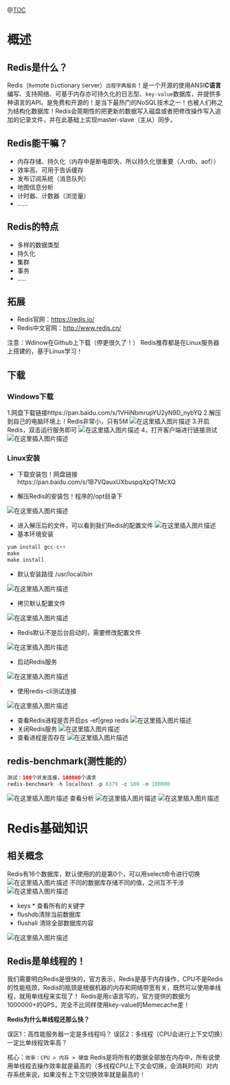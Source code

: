 @[TOC](Redis学习之旅--初始redis)
# 概述
## Redis是什么？
Redis（<code>Re</code>mote <code>Di</code>ctionary <code>S</code>erver）<code>远程字典服务</code>！是一个开源的使用ANSI**C语言**编写、支持网络、可基于内存亦可持久化的日志型、<code>key-value</code>数据库，并提供多种语言的API。是免费和开源的！是当下最热门的NoSQL技术之一！也被人们称之为结构化数据库！Redis会周期性的把更新的数据写入磁盘或者把修改操作写入追加的记录文件，并在此基础上实现master-slave（主从）同步。
## Redis能干嘛？
 - 内存存储、持久化（内存中是断电即失、所以持久化很重要（人rdb、aof））
 - 效率高、可用于告诉缓存
 - 发布订阅系统（消息队列）
 - 地图信息分析
 - 计时器、计数器（浏览量）
 - ......

## Redis的特点
 - 多样的数据类型
 - 持久化
 - 集群
 - 事务
 - .....
 
## 拓展
 - Redis官网：https://redis.io/  
 - Redis中文官网：http://www.redis.cn/

 注意：Wdinow在Github上下载（停更很久了！）
 Redis推荐都是在Linux服务器上搭建的，基于Linux学习！

## 下载
### Windows下载
1.网盘下载链接https://pan.baidu.com/s/1VHiNbmrupYU2yN9D_nybYQ
2.解压到自己的电脑环境上！Redis非常小，只有5M
![在这里插入图片描述](https://img-blog.csdnimg.cn/69c02766fade478691906401be881095.png?x-oss-process=image/watermark,type_d3F5LXplbmhlaQ,shadow_50,text_Q1NETiBA6LW1amM=,size_20,color_FFFFFF,t_70,g_se,x_16)
3.开启Redis，双击运行服务即可
![在这里插入图片描述](https://img-blog.csdnimg.cn/780c6398dd95466996332d5fd0e5480b.png?x-oss-process=image/watermark,type_d3F5LXplbmhlaQ,shadow_50,text_Q1NETiBA6LW1amM=,size_20,color_FFFFFF,t_70,g_se,x_16)
4，打开客户端进行链接测试
![在这里插入图片描述](https://img-blog.csdnimg.cn/b1b930be98b248e594680210b477da71.png?x-oss-process=image/watermark,type_d3F5LXplbmhlaQ,shadow_50,text_Q1NETiBA6LW1amM=,size_20,color_FFFFFF,t_70,g_se,x_16)
### Linux安装

 - 下载安装包！网盘链接https://pan.baidu.com/s/1B7VQauxUXbuspqXpQTMcXQ
   
 - 解压Redis的安装包！程序的/opt目录下

![在这里插入图片描述](https://img-blog.csdnimg.cn/297a332da951484ebb9f1173e472fac0.png)
 - 进入解压后的文件，可以看到我们Redis的配置文件
 ![在这里插入图片描述](https://img-blog.csdnimg.cn/8b2c4d36635d45b6bfff1d18585f8708.png?x-oss-process=image/watermark,type_d3F5LXplbmhlaQ,shadow_50,text_Q1NETiBA6LW1amM=,size_20,color_FFFFFF,t_70,g_se,x_16) 
- 基本环境安装
 

```java
yum install gcc-c++
make
make install
```

 - 默认安装路径 /usr/local/bin

![在这里插入图片描述](https://img-blog.csdnimg.cn/1673b8e1b70e4e44985dc06c49477631.png?x-oss-process=image/watermark,type_d3F5LXplbmhlaQ,shadow_50,text_Q1NETiBA6LW1amM=,size_20,color_FFFFFF,t_70,g_se,x_16)

 - 拷贝默认配置文件

![在这里插入图片描述](https://img-blog.csdnimg.cn/8b8ea34191764f599df6b2180f44ed2d.png?x-oss-process=image/watermark,type_d3F5LXplbmhlaQ,shadow_50,text_Q1NETiBA6LW1amM=,size_20,color_FFFFFF,t_70,g_se,x_16)

 - Redis默认不是后台启动的，需要修改配置文件

![在这里插入图片描述](https://img-blog.csdnimg.cn/90a537df77af4fe6a9b74143ed7e73ab.png?x-oss-process=image/watermark,type_d3F5LXplbmhlaQ,shadow_50,text_Q1NETiBA6LW1amM=,size_20,color_FFFFFF,t_70,g_se,x_16)

 - 启动Redis服务

![在这里插入图片描述](https://img-blog.csdnimg.cn/33ac1c590aca434e8b6a5eca86b79243.png)


 - 使用redis-cli测试连接

![在这里插入图片描述](https://img-blog.csdnimg.cn/67882c76076f4e06b9fe4e870cad6458.png?x-oss-process=image/watermark,type_d3F5LXplbmhlaQ,shadow_50,text_Q1NETiBA6LW1amM=,size_20,color_FFFFFF,t_70,g_se,x_16)

 - 查看Redis进程是否开启ps -ef|grep redis
![在这里插入图片描述](https://img-blog.csdnimg.cn/a334bcf27d02421ebc92f42e84566889.png)
 - 关闭Redis服务
 ![在这里插入图片描述](https://img-blog.csdnimg.cn/02a417ee72bb44388c0eed620b05ae69.png)
 - 查看进程是否存在
![在这里插入图片描述](https://img-blog.csdnimg.cn/4f13bc8b46de46dc8c83f705c86d34f0.png)
## redis-benchmark(测性能的）

```java
测试：100个并发连接，100000个请求
redis-benchmark -h localhost -p 6379 -c 100 -n 100000
```
![在这里插入图片描述](https://img-blog.csdnimg.cn/baa8cdc88d5a49c19a0ab18b76831fb4.png?x-oss-process=image/watermark,type_d3F5LXplbmhlaQ,shadow_50,text_Q1NETiBA6LW1amM=,size_20,color_FFFFFF,t_70,g_se,x_16)
查看分析
![在这里插入图片描述](https://img-blog.csdnimg.cn/c743c32b1ee349369520cd828f3e3c37.png?x-oss-process=image/watermark,type_d3F5LXplbmhlaQ,shadow_50,text_Q1NETiBA6LW1amM=,size_20,color_FFFFFF,t_70,g_se,x_16)
![在这里插入图片描述](https://img-blog.csdnimg.cn/9b979cfa48b54a5093d3dd37924f7251.png?x-oss-process=image/watermark,type_d3F5LXplbmhlaQ,shadow_50,text_Q1NETiBA6LW1amM=,size_20,color_FFFFFF,t_70,g_se,x_16)
# Redis基础知识
## 相关概念
Redis有16个数据库，默认使用的的是第0个，可以用select命令进行切换
![在这里插入图片描述](https://img-blog.csdnimg.cn/22cf1cddcc8f405385ccd89d40441289.png)
不同的数据库存储不同的值，之间互不干涉
![在这里插入图片描述](https://img-blog.csdnimg.cn/e14b87bc6c094027b598072ef2d6e49f.png?x-oss-process=image/watermark,type_d3F5LXplbmhlaQ,shadow_50,text_Q1NETiBA6LW1amM=,size_20,color_FFFFFF,t_70,g_se,x_16)

 - keys * 查看所有的关键字 
 - flushdb清除当前数据库 
 - flushall 清除全部数据库内容

![在这里插入图片描述](https://img-blog.csdnimg.cn/1cb9e71f843b4a5caae01f2931dd8295.png?x-oss-process=image/watermark,type_d3F5LXplbmhlaQ,shadow_50,text_Q1NETiBA6LW1amM=,size_20,color_FFFFFF,t_70,g_se,x_16)
## Redis是单线程的！
我们需要明白Redis是很快的，官方表示，Redis是基于内存操作，CPU不是Redis的性能瓶颈，Redis的瓶颈是根据机器的内存和网络带宽有关，既然可以使用单线程，就用单线程来实现了！
Redis是用c语言写的，官方提供的数据为1000000+的QPS，完全不比同样使用key-value的Memecache差！

**Redis为什么单线程还那么快？**

误区1：高性能服务器一定是多线程吗？
误区2：多线程（CPU会进行上下文切换）一定比单线程效率高？

核心：<code>效率：CPU > 内存 > 硬盘</code>  Redis是将所有的数据全部放在内存中，所有说使用单线程去操作效率就是最高的（多线程CPU上下文会切换，会消耗时间）对内存系统来说，如果没有上下文切换效率就是最高的！


